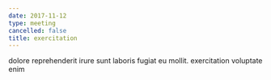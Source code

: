 ```yaml
---
date: 2017-11-12
type: meeting
cancelled: false
title: exercitation
---
```

dolore reprehenderit irure sunt laboris fugiat eu mollit. exercitation voluptate enim